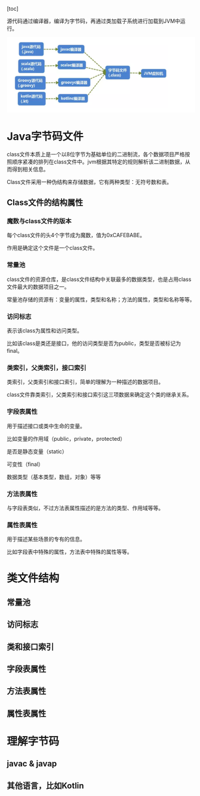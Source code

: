 [toc]

源代码通过编译器，编译为字节码，再通过类加载子系统进行加载到JVM中运行。

![image-20220706211401263](../../../assets/images/image-20220706211401263.png)



# Java字节码文件

class文件本质上是一个以8位字节为基础单位的二进制流，各个数据项目严格按照顺序紧凑的排列在class文件中。jvm根据其特定的规则解析该二进制数据，从而得到相关信息。

Class文件采用一种伪结构来存储数据，它有两种类型：无符号数和表。



## Class文件的结构属性



### 魔数与class文件的版本

每个class文件的头4个字节成为魔数，值为0xCAFEBABE。

作用是确定这个文件是一个class文件。



### 常量池

class文件的资源仓库，是class文件结构中关联最多的数据类型，也是占用class文件最大的数据项目之一。

常量池存储的资源有：变量的属性，类型和名称；方法的属性，类型和名称等等。



### 访问标志

表示该class为属性和访问类型。

比如该class是类还是接口，他的访问类型是否为public，类型是否被标记为final。



### 类索引，父类索引，接口索引

类索引，父类索引和接口索引，简单的理解为一种描述的数据项目。

class文件靠类索引，父类索引和接口索引这三项数据来确定这个类的继承关系。



### 字段表属性

用于描述接口或类中生命的变量。

比如变量的作用域（public，private，protected）

是否是静态变量（static）

可变性（final）

数据类型（基本类型，数组，对象）等等



### 方法表属性

与字段表类似，不过方法表属性描述的是方法的类型、作用域等等。



### 属性表属性

用于描述某些场景的专有的信息。

比如字段表中特殊的属性，方法表中特殊的属性等等。



# 类文件结构









## 常量池



## 访问标志



## 类和接口索引



## 字段表属性



## 方法表属性



## 属性表属性







# 理解字节码



## javac & javap



## 其他语言，比如Kotlin

